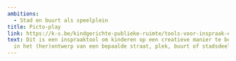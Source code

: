 ```yaml
---
ambitions:
  - Stad en buurt als speelplein
title: Picto-play
link: https://k-s.be/kindgerichte-publieke-ruimte/tools-voor-inspraak-en-participatie-bij-publieke-ruimte-projecten/picto-play-een-creatieve-manier-om-kinderen-inspraak-te-geven/
text: Dit is een inspraaktool om kinderen op een creatieve manier te betrekken
  in het (her)ontwerp van een bepaalde straat, plek, buurt of stadsdeel.
---
```

